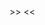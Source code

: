 <?php return [ // >>>
	<<<EOMD
 ![loddekolbe](/img/pages/docs/antex.png)
 ![strømforsyning](/img/pages/docs/arduinoMan.png)
 ![mekaniker](/img/pages/docs/mec200.png)
EOMD];